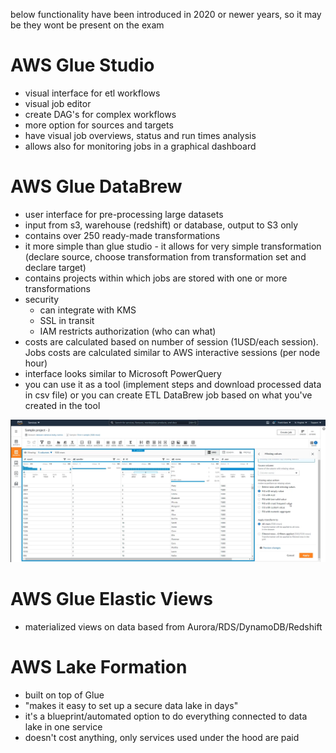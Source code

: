 below functionality have been introduced in 2020 or newer years, so it may be they wont be present on the exam

# AWS Glue Studio
* visual interface for etl workflows
* visual job editor
* create DAG's for complex workflows
* more option for sources and targets
* have visual job overviews, status and run times analysis
* allows also for monitoring jobs in a graphical dashboard

# AWS Glue DataBrew
* user interface for pre-processing large datasets
* input from s3, warehouse (redshift) or database, output to S3 only
* contains over 250 ready-made transformations
* it more simple than glue studio - it allows for very simple transformation (declare source, choose transformation from transformation set and declare target)
* contains projects within which jobs are stored with one or more transformations
* security
  * can integrate with KMS
  * SSL in transit
  * IAM restricts authorization (who can what)
* costs are calculated based on number of session (1USD/each session). Jobs costs are calculated similar to AWS interactive sessions (per node hour)
* interface looks similar to Microsoft PowerQuery
* you can use it as a tool (implement steps and download processed data in csv file) or you can create ETL DataBrew job based on what you've created in the tool 

![img_3.png](img_3.png)

# AWS Glue Elastic Views
* materialized views on data based from Aurora/RDS/DynamoDB/Redshift

# AWS Lake Formation
* built on top of Glue
* "makes it easy to set up a secure data lake in days"
* it's a blueprint/automated option to do everything connected to data lake in one service
* doesn't cost anything, only services used under the hood are paid

